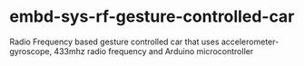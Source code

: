 # embd-sys-rf-gesture-controlled-car
Radio Frequency based gesture controlled car that uses accelerometer-gyroscope, 433mhz radio frequency and Arduino microcontroller
